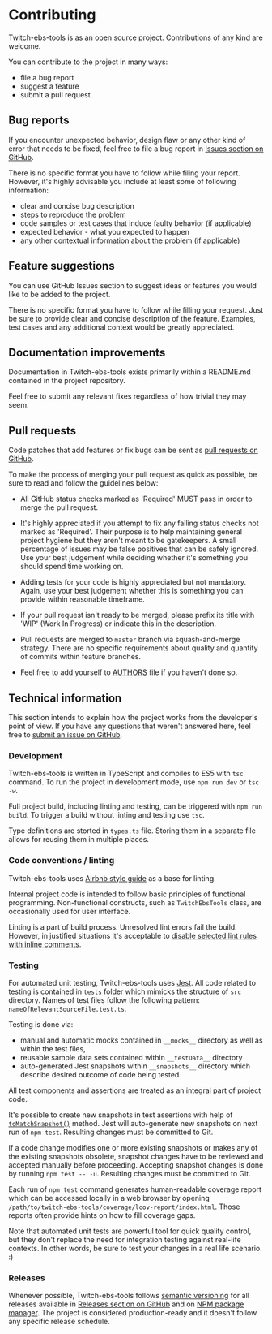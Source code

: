 # Contributing

Twitch-ebs-tools is as an open source project. Contributions of any kind are welcome.

You can contribute to the project in many ways:

- file a bug report
- suggest a feature
- submit a pull request

## Bug reports

If you encounter unexpected behavior, design flaw or any other kind of error that needs to be fixed, feel free to file a bug report in [Issues section on GitHub](https://github.com/lwojcik/twitch-ebs-tools/issues).

There is no specific format you have to follow while filing your report. However, it's highly advisable you include at least some of following information:

- clear and concise bug description
- steps to reproduce the problem
- code samples or test cases that induce faulty behavior (if applicable)
- expected behavior - what you expected to happen
- any other contextual information about the problem (if applicable)

## Feature suggestions

You can use GitHub Issues section to suggest ideas or features you would like to be added to the project.

There is no specific format you have to follow while filling your request. Just be sure to provide clear and concise description of the feature. Examples, test cases and any additional context would be greatly appreciated.

## Documentation improvements

Documentation in Twitch-ebs-tools exists primarily within a README.md contained in the project repository.

Feel free to submit any relevant fixes regardless of how trivial they may seem.

## Pull requests

Code patches that add features or fix bugs can be sent as [pull requests on GitHub](https://github.com/lwojcik/twitch-ebs-tools/pulls).

To make the process of merging your pull request as quick as possible, be sure to read and follow the guidelines below:

- All GitHub status checks marked as 'Required' MUST pass in order to merge the pull request.

- It's highly appreciated if you attempt to fix any failing status checks not marked as 'Required'. Their purpose is to help maintaining general project hygiene but they aren't meant to be gatekeepers. A small percentage of issues may be false positives that can be safely ignored. Use your best judgement while deciding whether it's something you should spend time working on.

- Adding tests for your code is highly appreciated but not mandatory. Again, use your best judgement whether this is something you can provide within reasonable timeframe.

- If your pull request isn't ready to be merged, please prefix its title with 'WIP' (Work In Progress) or indicate this in the description.

- Pull requests are merged to `master` branch via squash-and-merge strategy. There are no specific requirements about quality and quantity of commits within feature branches.

- Feel free to add yourself to [AUTHORS](https://github.com/lwojcik/twitch-ebs-tools/blob/master/AUTHORS) file if you haven't done so.

## Technical information

This section intends to explain how the project works from the developer's point of view. If you have any questions that weren't answered here, feel free to [submit an issue on GitHub](https://github.com/lwojcik/twitch-ebs-tools/issues).

### Development

Twitch-ebs-tools is written in TypeScript and compiles to ES5 with `tsc` command. To run the project in development mode, use `npm run dev` or `tsc -w`.

Full project build, including linting and testing, can be triggered with `npm run build`. To trigger a build without linting and testing use `tsc`.

Type definitions are storted in `types.ts` file. Storing them in a separate file allows for reusing them in multiple places.

### Code conventions / linting

Twitch-ebs-tools uses [Airbnb style guide](https://github.com/airbnb/javascript) as a base for linting.

Internal project code is intended to follow basic principles of functional programming. Non-functional constructs, such as `TwitchEbsTools` class, are occasionally used for user interface.

Linting is a part of build process. Unresolved lint errors fail the build. However, in justified situations it's acceptable to [disable selected lint rules with inline comments](https://eslint.org/docs/user-guide/configuring#disabling-rules-with-inline-comments).

### Testing

For automated unit testing, Twitch-ebs-tools uses [Jest](https://jestjs.io/). All code related to testing is contained in `tests` folder which mimicks the structure of `src` directory. Names of test files follow the following pattern: `nameOfRelevantSourceFile.test.ts`.

Testing is done via:

- manual and automatic mocks contained in `__mocks__` directory as well as within the test files,
- reusable sample data sets contained within `__testData__` directory
- auto-generated Jest snapshots within `__snapshots__` directory which describe desired outcome of code being tested

All test components and assertions are treated as an integral part of project code.

It's possible to create new snapshots in test assertions with help of [`toMatchSnapshot()`](https://jestjs.io/docs/en/snapshot-testing) method. Jest will auto-generate new snapshots on next run of `npm test`. Resulting changes must be committed to Git.

If a code change modifies one or more existing snapshots or makes any of the existing snapshots obsolete, snapshot changes have to be reviewed and accepted manually before proceeding. Accepting snapshot changes is done by running `npm test -- -u`. Resulting changes must be committed to Git.

Each run of `npm test` command generates human-readable coverage report which can be accessed locally in a web browser by opening `/path/to/twitch-ebs-tools/coverage/lcov-report/index.html`. Those reports often provide hints on how to fill coverage gaps.

Note that automated unit tests are powerful tool for quick quality control, but they don't replace the need for integration testing against real-life contexts. In other words, be sure to test your changes in a real life scenario. :)

### Releases

Whenever possible, Twitch-ebs-tools follows [semantic versioning](https://semver.org/) for all releases available in [Releases section on GitHub](https://github.com/lwojcik/twitch-ebs-tools/releases) and on [NPM package manager](https://www.npmjs.com/package/twitch-ebs-tools). The project is considered production-ready and it doesn't follow any specific release schedule.
